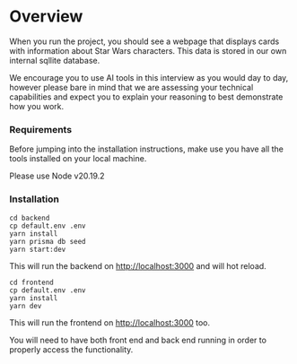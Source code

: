# Overview



When you run the project, you should see a webpage that displays cards with information about Star Wars characters. This data is stored in our own internal sqllite database.

We encourage you to use AI tools in this interview as you would day to day, however please bare in mind that we are assessing your technical capabilities and expect you to explain your reasoning to best demonstrate how you work.

### Requirements

Before jumping into the installation instructions, make use you have all the tools installed on your local machine.

[node]: https://nodejs.org/en/download/
[yarn]: https://classic.yarnpkg.com/en/docs/install

Please use Node v20.19.2

### Installation

```
cd backend
cp default.env .env
yarn install
yarn prisma db seed
yarn start:dev
```

This will run the backend on [http://localhost:3000](http://localhost:3000/) and will hot reload.

```
cd frontend
cp default.env .env
yarn install
yarn dev
```

This will run the frontend on [http://localhost:3000](http://localhost:3000/) too.

You will need to have both front end and back end running in order to properly access the functionality.

